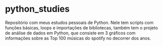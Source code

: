 # python_studies

Repositório com meus estudos pessoais de Python.
Nele tem scripts com funções básicas, loops e importações de bibliotecas, também tem o projeto de análise de dados em Python, que consiste em 3 gráficos com informações sobre as Top 100 músicas do spotify no decorrer dos anos.
